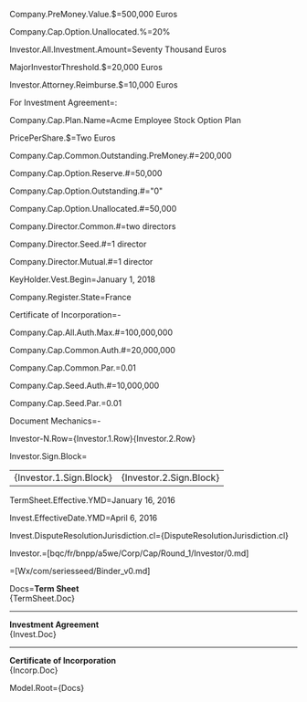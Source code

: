 Company.PreMoney.Value.$=500,000 Euros

Company.Cap.Option.Unallocated.%=20%

Investor.All.Investment.Amount=Seventy Thousand Euros

MajorInvestorThreshold.$=20,000 Euros

Investor.Attorney.Reimburse.$=10,000 Euros


For Investment Agreement=:

Company.Cap.Plan.Name=Acme Employee Stock Option Plan

PricePerShare.$=Two Euros

Company.Cap.Common.Outstanding.PreMoney.#=200,000

Company.Cap.Option.Reserve.#=50,000

Company.Cap.Option.Outstanding.#="0"

Company.Cap.Option.Unallocated.#=50,000

Company.Director.Common.#=two directors

Company.Director.Seed.#=1 director

Company.Director.Mutual.#=1 director

KeyHolder.Vest.Begin=January 1, 2018

Company.Register.State=France 


Certificate of Incorporation=-

Company.Cap.All.Auth.Max.#=100,000,000

Company.Cap.Common.Auth.#=20,000,000

Company.Cap.Common.Par.$=$0.01 

Company.Cap.Seed.Auth.#=10,000,000

Company.Cap.Seed.Par.$=$0.01

Document Mechanics=-

Investor-N.Row={Investor.1.Row}{Investor.2.Row}

Investor.Sign.Block=<table><tr><td>{Investor.1.Sign.Block}</td><td>{Investor.2.Sign.Block}</td></tr></table>

TermSheet.Effective.YMD=January 16, 2016

Invest.EffectiveDate.YMD=April 6, 2016

Invest.DisputeResolutionJurisdiction.cl={DisputeResolutionJurisdiction.cl}

Investor.=[bqc/fr/bnpp/a5we/Corp/Cap/Round_1/Investor/0.md]

=[Wx/com/seriesseed/Binder_v0.md]

Docs=<b>Term Sheet</b><br>{TermSheet.Doc}<hr><b>Investment Agreement</b><br>{Invest.Doc}<hr><b>Certificate of Incorporation</b><br>{Incorp.Doc}

Model.Root={Docs}
